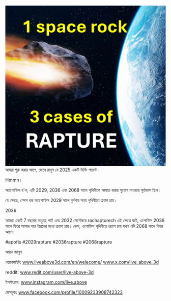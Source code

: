 ![Video cover image](../cover.jpeg)
আমরা শুরু করার আগে, জেনে রাখুন যে 2025 একটি টার্নিং পয়েন্ট।

Hmmn।

অ্যাপোফিস হ'ল, এটি 2029, 2036 এবং 2068 সালে পৃথিবীকে আঘাত করার সুযোগ পাওয়ার পূর্বাভাস ছিল।

যে ক্ষেত্রে, স্পেস রক অ্যাপোফিস 2029 সালে দুর্দশার সময় পৃথিবীতে ক্র্যাশ চায়।

2036

আমরা একটি 7 বছরের অনুগ্রহ পাই এবং 2032 সেপ্টেম্বরে rachapturech এই ক্ষেত্রে ঘটে, এপোফিস 2036 সালে ফিরে আসার পরে টারথের মধ্যে ক্র্যাশ চায়। কেস, এপোফিস পৃথিবীতে ক্র্যাশ চায় যখন এটি 2068 সালে ফিরে আসে।

#apofis #2029rapture #2036rapture #2068rapture

আরও জানুন

ওয়েবসাইট: www.liveabove3d.com/en/welecome/ www.x.com/live_above_3d

reddit: www.redit.com/user/live-above-3d

ইনস্টাগ্রাম: www.instagram.com/live.above

ফেসবুক: www.facebook.com/profile/10009233908742323












